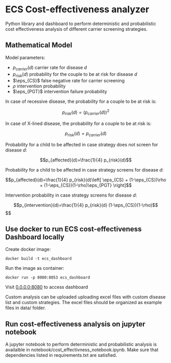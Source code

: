 # ECS Cost-effectiveness analyzer
Python library and dashboard to perform deterministic and probabilistic cost effectiveness analysis of
different carrier screening strategies.

## Mathematical Model

Model parameters:

- $p_{carrier}(d)$ carrier rate for disease $d$
- $p_{risk}(d)$ probability for the couple to be at risk for disease $d$
- $\eps_{CS}$ false negative rate for carrier screening
- $\rho$ intervention probability
- $\eps_{PGT}$ intervention failure probability

In case of recessive disease, the probability for a couple to be at risk is:

$$p_{risk}(d) = \left(p_{carrier}(d)\right)^2$$

In case of X-lined disease, the probability for a couple to be at risk is:

$$p_{risk}(d) = p_{carrier}(d)$$

Probability for a child to be affected in case strategy does not screen for disease $d$:

$$p_{affected}(d)=\frac{1}{4} p_{risk}(d)$$

Probability for a child to be affected in case strategy screens for disease $d$:

$$p_{affected}(d)=\frac{1}{4} p_{risk}(d)\left[ \eps_{CS} + (1-\eps_{CS})\rho + (1-\eps_{CS})(1-\rho)\eps_{PGT}  \right]$$

Intervention probability in case strategy screens for disease $d$:

$$p_{intervention}(d)=\frac{1}{4} p_{risk}(d) (1-\eps_{CS})(1-\rho)$$
$$

## Use docker to run ECS cost-effectiveness Dashboard locally 

Create docker image:

    docker build -t ecs_dashboard

Run the image as container:

    docker run -p 8080:8053 ecs_dashboard

Visit [0.0.0.0:8080](http://0.0.0.0:8080/) to access dashboard

Custom analysis can be uploaded uploading excel files with custom disease list and custom strategies.
The excel files should be organized as example files in data/ folder.

## Run cost-effectiveness analysis on jupyter notebook

A jupyter notebook to perform deterministic and probabilistic analysis is availalble in 
notebook/cost_effectivness_notebook.ipynb. Make sure that dependencies listed in requirements.txt are satisfied.





